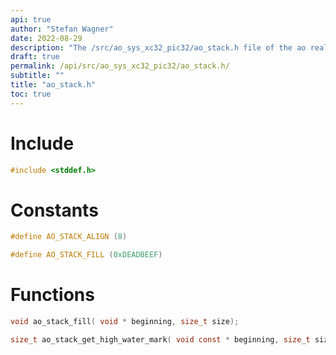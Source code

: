 ```yaml
---
api: true
author: "Stefan Wagner"
date: 2022-08-29
description: "The /src/ao_sys_xc32_pic32/ao_stack.h file of the ao real-time operating system."
draft: true
permalink: /api/src/ao_sys_xc32_pic32/ao_stack.h/
subtitle: ""
title: "ao_stack.h"
toc: true
---
```


# Include

```c
#include <stddef.h>
```

# Constants

```c
#define AO_STACK_ALIGN (8)
```

```c
#define AO_STACK_FILL (0xDEADBEEF)
```

# Functions

```c
void ao_stack_fill( void * beginning, size_t size);
```

```c
size_t ao_stack_get_high_water_mark( void const * beginning, size_t size);
```

